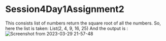# Session4Day1Assignment2
This consists list of numbers return the square root of all the numbers.
So, here the list is taken: List(2, 4, 9, 16, 25)
And the output is :
![Screenshot from 2023-03-29 21-57-48](https://user-images.githubusercontent.com/125342404/228606937-0a8d4668-f7ec-4f20-ba60-03bf4d3e03e3.png)

